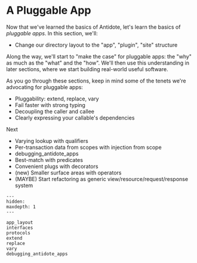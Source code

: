 # A Pluggable App

Now that we've learned the basics of Antidote, let's learn the basics of _pluggable apps_.
In this section, we'll:

- Change our directory layout to the "app", "plugin", "site" structure

Along the way, we'll start to "make the case" for pluggable apps: the "why" as much as the "what" and the "how".
We'll then use this understanding in later sections, where we start building real-world useful software.

As you go through these sections, keep in mind some of the tenets we're advocating for pluggable apps:

- Pluggability: extend, replace, vary
- Fail faster with strong typing
- Decoupling the caller and callee
- Clearly expressing your callable's dependencies

Next

- Varying lookup with qualifiers
- Per-transaction data from scopes with injection from scope
- debugging_antidote_apps
- Best-match with predicates
- Convenient plugs with decorators
- (new) Smaller surface areas with operators
- (MAYBE) Start refactoring as generic view/resource/request/response system

```{toctree}
---
hidden:
maxdepth: 1
---

app_layout
interfaces
protocols
extend
replace
vary
debugging_antidote_apps
```
